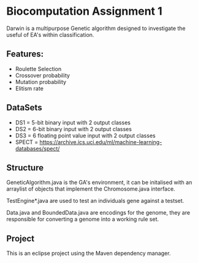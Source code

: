 # Biocomputation Assignment 1
Darwin is a multipurpose Genetic algorithm designed to investigate the useful of EA's within classification.

## Features:
* Roulette Selection
* Crossover probability
* Mutation probability
* Elitism rate

## DataSets
* DS1 = 5-bit binary input with 2 output classes
* DS2 = 6-bit binary input with 2 output classes
* DS3 = 6 floating point value input with 2 output classes
* SPECT = https://archive.ics.uci.edu/ml/machine-learning-databases/spect/

## Structure
GeneticAlgorithm.java is the GA's environment, it can be initalised with an arraylist of objects that implement the Chromosome.java interface.

TestEngine*.java are used to test an individuals gene against a testset.

Data.java and BoundedData.java are encodings for the genome, they are responsible for converting a genome into a working rule set.

## Project
This is an eclipse project using the Maven dependency manager.